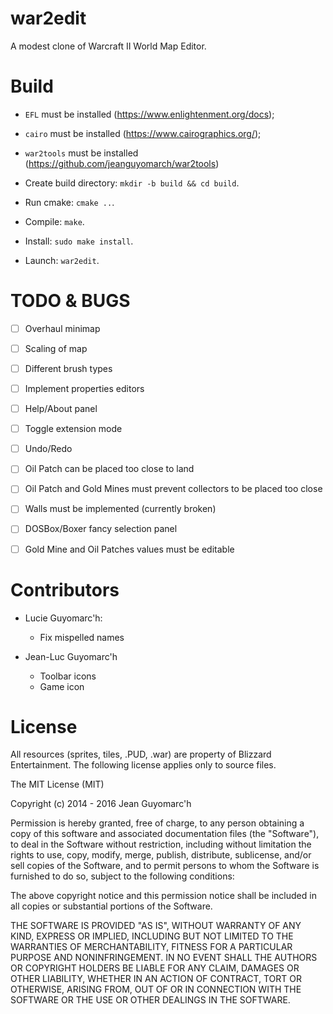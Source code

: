 war2edit
========

A modest clone of Warcraft II World Map Editor.


Build
=====

- `EFL` must be installed (https://www.enlightenment.org/docs);
- `cairo` must be installed (https://www.cairographics.org/);
- `war2tools` must be installed (https://github.com/jeanguyomarch/war2tools)

- Create build directory: `mkdir -b build && cd build`.
- Run cmake: `cmake ..`.
- Compile: `make`.
- Install: `sudo make install`.
- Launch: `war2edit`.


TODO & BUGS
===========

- [ ] Overhaul minimap
- [ ] Scaling of map
- [ ] Different brush types
- [ ] Implement properties editors
- [ ] Help/About panel
- [ ] Toggle extension mode
- [ ] Undo/Redo
- [ ] Oil Patch can be placed too close to land
- [ ] Oil Patch and Gold Mines must prevent collectors to be placed too close
- [ ] Walls must be implemented (currently broken)
- [ ] DOSBox/Boxer fancy selection panel
- [ ] Gold Mine and Oil Patches values must be editable



Contributors
============

- Lucie Guyomarc'h:
   - Fix mispelled names

- Jean-Luc Guyomarc'h
   - Toolbar icons
   - Game icon

License
=======

All resources (sprites, tiles, .PUD, .war) are property of Blizzard Entertainment.
The following license applies only to source files.


The MIT License (MIT)

Copyright (c) 2014 - 2016 Jean Guyomarc'h

Permission is hereby granted, free of charge, to any person obtaining a copy
of this software and associated documentation files (the "Software"), to deal
in the Software without restriction, including without limitation the rights
to use, copy, modify, merge, publish, distribute, sublicense, and/or sell
copies of the Software, and to permit persons to whom the Software is
furnished to do so, subject to the following conditions:

The above copyright notice and this permission notice shall be included in
all copies or substantial portions of the Software.

THE SOFTWARE IS PROVIDED "AS IS", WITHOUT WARRANTY OF ANY KIND, EXPRESS OR
IMPLIED, INCLUDING BUT NOT LIMITED TO THE WARRANTIES OF MERCHANTABILITY,
FITNESS FOR A PARTICULAR PURPOSE AND NONINFRINGEMENT. IN NO EVENT SHALL THE
AUTHORS OR COPYRIGHT HOLDERS BE LIABLE FOR ANY CLAIM, DAMAGES OR OTHER
LIABILITY, WHETHER IN AN ACTION OF CONTRACT, TORT OR OTHERWISE, ARISING FROM,
OUT OF OR IN CONNECTION WITH THE SOFTWARE OR THE USE OR OTHER DEALINGS IN
THE SOFTWARE.
